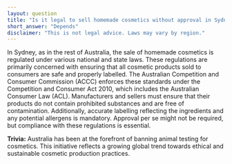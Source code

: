 ```yaml
---
layout: question
title: "Is it legal to sell homemade cosmetics without approval in Sydney?"
short_answer: "Depends"
disclaimer: "This is not legal advice. Laws may vary by region."
---
```


In Sydney, as in the rest of Australia, the sale of homemade cosmetics is regulated under various national and state laws. These regulations are primarily concerned with ensuring that all cosmetic products sold to consumers are safe and properly labelled. The Australian Competition and Consumer Commission (ACCC) enforces these standards under the Competition and Consumer Act 2010, which includes the Australian Consumer Law (ACL). Manufacturers and sellers must ensure that their products do not contain prohibited substances and are free of contamination. Additionally, accurate labelling reflecting the ingredients and any potential allergens is mandatory. Approval per se might not be required, but compliance with these regulations is essential.

**Trivia:** Australia has been at the forefront of banning animal testing for cosmetics. This initiative reflects a growing global trend towards ethical and sustainable cosmetic production practices.
